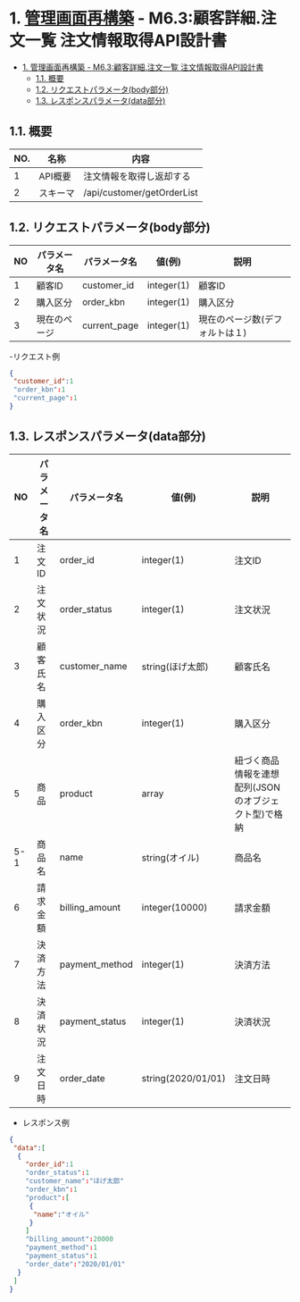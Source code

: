 # 1. [管理画面再構築](https://github.com/grrowjp/Meeth/wiki/%E7%AE%A1%E7%90%86%E7%94%BB%E9%9D%A2%E5%86%8D%E6%A7%8B%E7%AF%89-%E7%94%BB%E9%9D%A2%E4%B8%80%E8%A6%A7%28ver2.0%29) - M6.3:顧客詳細.注文一覧 注文情報取得API設計書

- [1. 管理画面再構築 - M6.3:顧客詳細.注文一覧 注文情報取得API設計書](#1-管理画面再構築---m63顧客詳細注文一覧-注文情報取得api設計書)
  - [1.1. 概要](#11-概要)
  - [1.2. リクエストパラメータ(body部分)](#12-リクエストパラメータbody部分)
  - [1.3. レスポンスパラメータ(data部分)](#13-レスポンスパラメータdata部分)

## 1.1. 概要

| NO. | 名称     | 内容                      |
| --- | -------- | ------------------------- |
| 1   | API概要  | 注文情報を取得し返却する    |
| 2   | スキーマ | /api/customer/getOrderList |

## 1.2. リクエストパラメータ(body部分)

| NO  | パラメータ名             | パラメータ名                              | 値(例)             | 説明                                 |
| --- | ------------------------ | ----------------------------------------- | ------------------ | ------------------------------------ |
| 1 | 顧客ID       | customer_id  | integer(1)                                                    | 顧客ID   |
| 2 | 購入区分 | order_kbn | integer(1)                                                   | 購入区分         |
| 3 | 現在のページ | current_page | integer(1)                                                   | 現在のページ数(デフォルトは１)         |

-リクエスト例
```json
{
 "customer_id":1
 "order_kbn":1
 "current_page":1
}
```

## 1.3. レスポンスパラメータ(data部分)

| NO  | パラメータ名 | パラメータ名 | 値(例)        | 説明   |
| --- | ------------ | ------------ | ------------- | ------ |
| 1   | 注文ID       | order_id       | integer(1)         | 注文ID                                               |
| 2   | 注文状況     | order_status   | integer(1)         | 注文状況                                             |
| 3   | 顧客氏名     | customer_name  | string(ほげ太郎)   | 顧客氏名                                             |
| 4   | 購入区分     | order_kbn      | integer(1)         | 購入区分                                             |
| 5   | 商品         | product        | array              | 紐づく商品情報を連想配列(JSONのオブジェクト型)で格納 |
| 5-1 | 商品名       | name           | string(オイル)     | 商品名                                               |
| 6   | 請求金額     | billing_amount | integer(10000)     | 請求金額                                             |
| 7   | 決済方法     | payment_method | integer(1)         | 決済方法                                             |
| 8   | 決済状況     | payment_status | integer(1)         | 決済状況                                             |
| 9   | 注文日時     | order_date     | string(2020/01/01) | 注文日時                                             |


- レスポンス例
```json
{
 "data":[
  {
    "order_id":1
    "order_status":1
    "customer_name":"ほげ太郎"
    "order_kbn":1
    "product":[
     {
      "name":"オイル"
     }
    ]
    "billing_amount":20000
    "payment_method":1
    "payment_status":1
    "order_date":"2020/01/01"
  }
 ]
}
```

